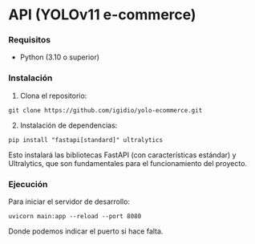 # API (YOLOv11 e-commerce)

### Requisitos
* Python (3.10 o superior)

### Instalación
1. Clona el repositorio:
````shell
git clone https://github.com/igidio/yolo-ecommerce.git
````

2. Instalación de dependencias:
```shell
pip install "fastapi[standard]" ultralytics
```
Esto instalará las bibliotecas FastAPI (con características estándar) y Ultralytics, que son fundamentales para el funcionamiento del proyecto.


### Ejecución
Para iniciar el servidor de desarrollo:
```shell
uvicorn main:app --reload --port 8080
```
Donde podemos indicar el puerto si hace falta.